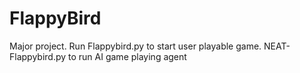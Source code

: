 # FlappyBird
Major project. Run Flappybird.py to start user playable game. NEAT-Flappybird.py to run AI game playing agent
